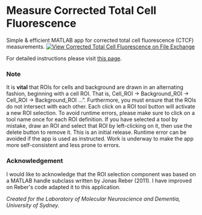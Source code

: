 # Measure Corrected Total Cell Fluorescence
Simple &amp; efficient MATLAB app for corrected total cell fluorescence (CTCF) measurements.
[![View Corrected Total Cell Fluorescence on File Exchange](https://www.mathworks.com/matlabcentral/images/matlab-file-exchange.svg)](https://au.mathworks.com/matlabcentral/fileexchange/97377-corrected-total-cell-fluorescence)

For detailed instructions please visit [this page](https://www.brettyang.info/projects/CTCF/).

### Note
It is **vital** that ROIs for cells and background are drawn in an alternating fashion, beginning with a cell ROI. That is, Cell_ROI -> Background_ROI -> Cell_ROI -> Background_ROI …”. Furthermore, you must ensure that the ROIs do not intersect with each other.
Each click on a ROI tool button will activate a new ROI selection. To avoid runtime errors, please make sure to click on a tool name once for each ROI definition. If you have selected a tool by mistake, draw an ROI and select that ROI by left-clicking on it, then use the delete button to remove it.
This is an initial release. Runtime error can be avoided if the app is used as instructed. Work is underway to make the app more self-consistent and less prone to errors.

### Acknowledgement
I would like to acknowledge that the ROI selection component was based on a MATLAB handle subclass written by Jonas Reber (2011). I have improved on Reber's code adapted it to this application. 


*Created for the Laboratory of Molecular Neuroscience and Dementia, University of Sydney.*